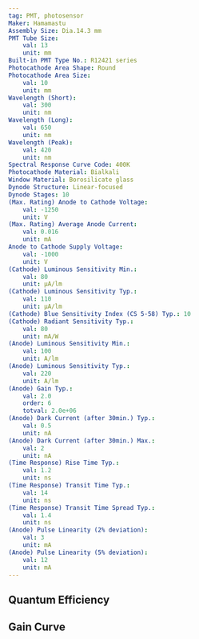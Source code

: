 ```yaml
---
tag: PMT, photosensor
Maker: Hamamastu
Assembly Size: Dia.14.3 mm
PMT Tube Size:
    val: 13
    unit: mm
Built-in PMT Type No.: R12421 series
Photocathode Area Shape: Round
Photocathode Area Size:
    val: 10
    unit: mm
Wavelength (Short):
    val: 300
    unit: nm
Wavelength (Long):
    val: 650
    unit: nm
Wavelength (Peak):
    val: 420
    unit: nm
Spectral Response Curve Code: 400K
Photocathode Material: Bialkali
Window Material: Borosilicate glass
Dynode Structure: Linear-focused
Dynode Stages: 10
(Max. Rating) Anode to Cathode Voltage:
    val: -1250
    unit: V
(Max. Rating) Average Anode Current:
    val: 0.016
    unit: mA
Anode to Cathode Supply Voltage:
    val: -1000
    unit: V
(Cathode) Luminous Sensitivity Min.:
    val: 80
    unit: μA/lm
(Cathode) Luminous Sensitivity Typ.:
    val: 110
    unit: μA/lm
(Cathode) Blue Sensitivity Index (CS 5-58) Typ.: 10
(Cathode) Radiant Sensitivity Typ.:
    val: 80
    unit: mA/W
(Anode) Luminous Sensitivity Min.:
    val: 100
    unit: A/lm
(Anode) Luminous Sensitivity Typ.:
    val: 220
    unit: A/lm
(Anode) Gain Typ.:
    val: 2.0
    order: 6
    totval: 2.0e+06
(Anode) Dark Current (after 30min.) Typ.:
    val: 0.5
    unit: nA
(Anode) Dark Current (after 30min.) Max.:
    val: 2
    unit: nA
(Time Response) Rise Time Typ.:
    val: 1.2
    unit: ns
(Time Response) Transit Time Typ.:
    val: 14
    unit: ns
(Time Response) Transit Time Spread Typ.:
    val: 1.4
    unit: ns
(Anode) Pulse Linearity (2% deviation):
    val: 3
    unit: mA
(Anode) Pulse Linearity (5% deviation):
    val: 12
    unit: mA
---
```

## Quantum Efficiency
## Gain Curve
